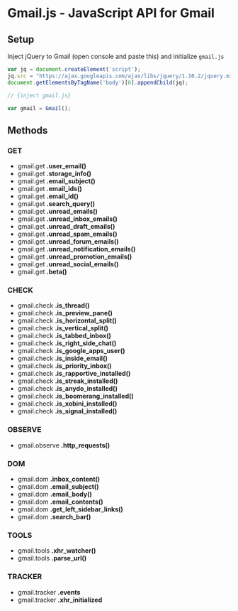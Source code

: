 # Gmail.js - JavaScript API for Gmail


## Setup

Inject jQuery to Gmail (open console and paste this) and initialize `gmail.js`


```js
var jq = document.createElement('script');
jq.src = "https://ajax.googleapis.com/ajax/libs/jquery/1.10.2/jquery.min.js";
document.getElementsByTagName('body')[0].appendChild(jq);

// {inject gmail.js}

var gmail = Gmail();
```


## Methods


### GET


- gmail.get **.user_email()**
- gmail.get **.storage_info()**
- gmail.get **.email_subject()**
- gmail.get **.email_ids()**
- gmail.get **.email_id()**
- gmail.get **.search_query()**
- gmail.get **.unread_emails()**
- gmail.get **.unread_inbox_emails()**
- gmail.get **.unread_draft_emails()**
- gmail.get **.unread_spam_emails()**
- gmail.get **.unread_forum_emails()**
- gmail.get **.unread_notification_emails()**
- gmail.get **.unread_promotion_emails()**
- gmail.get **.unread_social_emails()**
- gmail.get **.beta()**



### CHECK


- gmail.check **.is_thread()**
- gmail.check **.is_preview_pane()**
- gmail.check **.is_horizontal_split()**
- gmail.check **.is_vertical_split()**
- gmail.check **.is_tabbed_inbox()**
- gmail.check **.is_right_side_chat()**
- gmail.check **.is_google_apps_user()**
- gmail.check **.is_inside_email()**
- gmail.check **.is_priority_inbox()**
- gmail.check **.is_rapportive_installed()**
- gmail.check **.is_streak_installed()**
- gmail.check **.is_anydo_installed()**
- gmail.check **.is_boomerang_installed()**
- gmail.check **.is_xobini_installed()**
- gmail.check **.is_signal_installed()**


### OBSERVE

- gmail.observe **.http_requests()**


### DOM


- gmail.dom **.inbox_content()**
- gmail.dom **.email_subject()**
- gmail.dom **.email_body()**
- gmail.dom **.email_contents()**
- gmail.dom **.get_left_sidebar_links()**
- gmail.dom **.search_bar()**


### TOOLS

- gmail.tools **.xhr_watcher()**
- gmail.tools **.parse_url()**


### TRACKER

- gmail.tracker **.events**
- gmail.tracker **.xhr_initialized**
